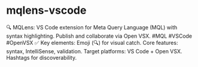 # mqlens-vscode
🔍 MQLens: VS Code extension for Meta Query Language (MQL) with syntax highlighting. Publish and collaborate via Open VSX. #MQL #VSCode #OpenVSX  ✅ Key elements:  Emoji (🔍) for visual catch.  Core features: syntax, IntelliSense, validation.  Target platforms: VS Code + Open VSX.  Hashtags for discoverability.
